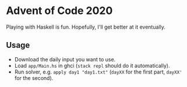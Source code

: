 # Advent of Code 2020

Playing with Haskell is fun. Hopefully, I'll get better at it eventually.

## Usage

- Download the daily input you want to use.
- Load `app/Main.hs` in ghci (`stack repl` should do it automatically).
- Run solver, e.g. `apply day1 "day1.txt"` (`dayXX` for the first part, `dayXX'` for the second).
